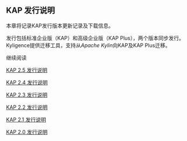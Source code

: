 ## KAP 发行说明

本章将记录KAP发行版本更新记录及下载信息。

发行包括标准企业版（KAP）和高级企业版（KAP Plus），两个版本同步发行。Kyligence提供迁移工具，支持从*Apache Kylin*向KAP及KAP Plus迁移。

继续阅读

[KAP 2.5 发行说明](KAP_2_5_notes.cn.md)

[KAP 2.4 发行说明](KAP_2_4_notes.cn.md)

[KAP 2.3 发行说明](KAP_2_3_notes.cn.md)

[KAP 2.2 发行说明](KAP_2_2_notes.cn.md)

[KAP 2.1 发行说明](KAP_2_1_notes.cn.md)

[KAP 2.0 发行说明](KAP_2_0_notes.cn.md)

